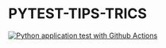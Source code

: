 # PYTEST-TIPS-TRICS
[![Python application test with Github Actions](https://github.com/mhjalili84/PYTEST-TIPS-TRICS/actions/workflows/testing-ci.yml/badge.svg)](https://github.com/mhjalili84/PYTEST-TIPS-TRICS/actions/workflows/testing-ci.yml)
